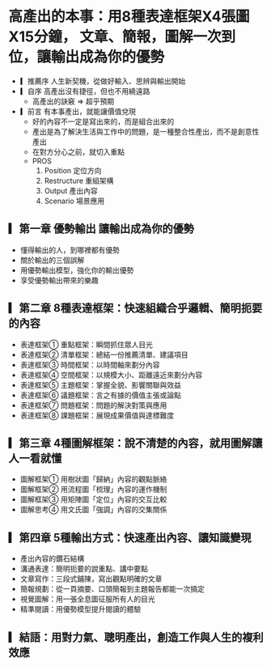 # 高產出的本事：用8種表達框架X4張圖X15分鐘， 文章、簡報，圖解一次到位，讓輸出成為你的優勢
- ▎推薦序 人生新契機，從做好輸入、思辨與輸出開始
- ▎自序 高產出沒有捷徑，但也不用繞遠路
    - 高產出的訣竅 => 超乎預期
- ▎前言 有本事產出，就能讓價值兌現
    - 好的內容不一定是寫出來的，而是組合出來的
    - 產出是為了解決生活與工作中的問題，是一種整合性產出，而不是創意性產出
    - 在對方分心之前，就切入重點
    - PROS
        1. Position 定位方向
        2. Restructure 重組架構
        3. Output 產出內容
        4. Scenario 場景應用

## ▎第一章 優勢輸出 讓輸出成為你的優勢
- 懂得輸出的人，到哪裡都有優勢
- 關於輸出的三個誤解
- 用優勢輸出模型，強化你的輸出優勢
- 享受優勢輸出帶來的樂趣
 
## ▎第二章 8種表達框架：快速組織合乎邏輯、簡明扼要的內容
- 表達框架① 重點框架：瞬間抓住眾人目光
- 表達框架② 清單框架：總結一份推薦清單、建議項目
- 表達框架③ 時間框架：以時間軸來劃分內容
- 表達框架④ 空間框架：以規模大小、距離遠近來劃分內容
- 表達框架⑤ 主題框架：掌握全貌、影響關聯與效益
- 表達框架⑥ 議題框架：言之有據的價值主張或論點
- 表達框架⑦ 問題框架：問題的解決對策與應用
- 表達框架⑧ 課題框架：展現成果價值與達標難度
 
## ▎第三章 4種圖解框架：說不清楚的內容，就用圖解讓人一看就懂
- 圖解框架① 用樹狀圖「歸納」內容的觀點脈絡
- 圖解框架② 用流程圖「梳理」內容的運作機制
- 圖解框架③ 用矩陣圖「定位」內容的交互比較
- 圖解思考④ 用文氏圖「強調」內容的交集關係
 
## ▎第四章 5種輸出方式：快速產出內容、讓知識變現
- 產出內容的鑽石結構
- 溝通表達：簡明扼要的說重點、講中要點
- 文章寫作：三段式鋪陳，寫出觀點明確的文章
- 簡報規劃：從一頁摘要、口頭簡報到主題報告都能一次搞定
- 視覺圖解：用一張全息圖征服所有人的目光
- 精準閱讀：用優勢模型提升閱讀的體驗
 
## ▎結語：用對力氣、聰明產出，創造工作與人生的複利效應
